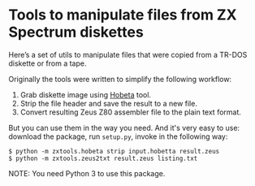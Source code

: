 # Tools to manipulate files from ZX Spectrum diskettes #

Here’s a set of utils to manipulate files that were copied from a TR-DOS diskette or from a tape.

Originally the tools were written to simplify the following workflow:
1. Grab diskette image using [Hobeta](http://speccy.info/Hobeta) tool.
2. Strip the file header and save the result to a new file.
3. Convert resulting Zeus Z80 assembler file to the plain text format.

But you can use them in the way you need. And it's very easy to use: download the package, run `setup.py`, invoke in the following way:
```
$ python -m zxtools.hobeta strip input.hobetta result.zeus
$ python -m zxtools.zeus2txt result.zeus listing.txt
```
NOTE: You need Python 3 to use this package.
